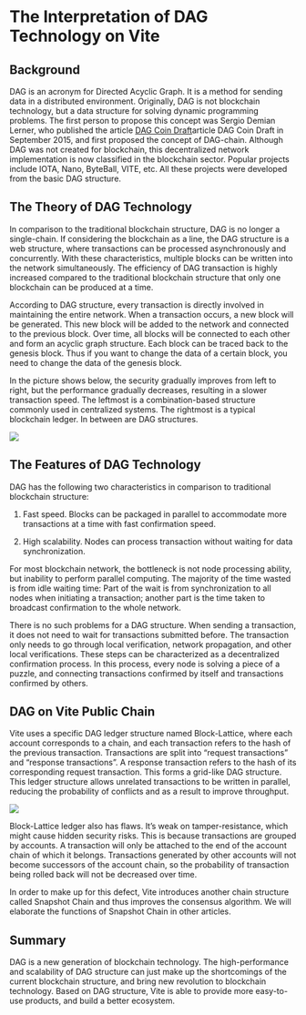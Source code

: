 # The Interpretation of DAG Technology on Vite


## Background

DAG is an acronym for Directed Acyclic Graph. It is a method for sending data in a distributed environment. Originally, DAG is not blockchain technology, but a data structure for solving dynamic programming problems. The first person to propose this concept was Sergio Demian Lerner, who published the article [ DAG Coin Draft](https://bitslog.files.wordpress.com/2015/09/dagcoin-v41.pdf)article DAG Coin Draft in September 2015, and first proposed the concept of DAG-chain. Although DAG was not created for blockchain, this decentralized network implementation is now classified in the blockchain sector. Popular projects include IOTA, Nano, ByteBall, VITE, etc. All these projects were developed from the basic DAG structure.


## The Theory of DAG Technology

In comparison to the traditional blockchain structure, DAG is no longer a single-chain. If considering the blockchain as a line, the DAG structure is a web structure, where transactions can be processed asynchronously and concurrently. With these characteristics, multiple blocks can be written into the network simultaneously. The efficiency of DAG transaction is highly increased compared to the traditional blockchain structure that only one blockchain can be produced at a time.


According to DAG structure, every transaction is directly involved in maintaining the entire network. When a transaction occurs, a new block will be generated. This new block will be added to the network and connected to the previous block. Over time, all blocks will be connected to each other and form an acyclic graph structure. Each block can be traced back to the genesis block. Thus if you want to change the data of a certain block, you need to change the data of the genesis block.


In the picture shows below, the security gradually improves from left to right, but the performance gradually decreases, resulting in a slower transaction speed. The leftmost is a combination-based structure commonly used in centralized systems. The rightmost is a typical blockchain ledger. In between are DAG structures.


![](~images/yw-built-01.png.png)

## The Features of DAG Technology

DAG has the following two characteristics in comparison to traditional blockchain structure:

1. Fast speed. Blocks can be packaged in parallel to accommodate more transactions at a time with fast confirmation speed.

2. High scalability. Nodes can process transaction without waiting for data synchronization.


For most blockchain network, the bottleneck is not node processing ability, but inability to perform parallel computing. The majority of the time wasted is from idle waiting time: Part of the wait is from synchronization to all nodes when initiating a transaction; another part is the time taken to broadcast confirmation to the whole network.


There is no such problems for a DAG structure. When sending a transaction, it does not need to wait for transactions submitted before. The transaction only needs to go through local verification, network propagation, and other local verifications. These steps can be characterized as a decentralized confirmation process. In this process, every node is solving a piece of a puzzle, and connecting transactions confirmed by itself and transactions confirmed by others.


## DAG on Vite Public Chain

Vite uses a specific DAG ledger structure named Block-Lattice, where each account corresponds to a chain, and each transaction refers to the hash of the previous transaction. Transactions are split into “request transactions” and “response transactions”. A response transaction refers to the hash of its corresponding request transaction. This forms a grid-like DAG structure. This ledger structure allows unrelated transactions to be written in parallel, reducing the probability of conflicts and as a result to improve throughput.

![](~images/yw-built-01.png.png)


Block-Lattice ledger also has flaws. It’s weak on tamper-resistance, which might cause hidden security risks. This is because transactions are grouped by accounts. A transaction will only be attached to the end of the account chain of which it belongs. Transactions generated by other accounts will not become successors of the account chain, so the probability of transaction being rolled back will not be decreased over time.


In order to make up for this defect, Vite introduces another chain structure called Snapshot Chain and thus improves the consensus algorithm. We will elaborate the functions of Snapshot Chain in other articles.


## Summary

DAG is a new generation of blockchain technology. The high-performance and scalability of DAG structure can just make up the shortcomings of the current blockchain structure, and bring new revolution to blockchain technology. Based on DAG structure, Vite is able to provide more easy-to-use products, and build a better ecosystem.


